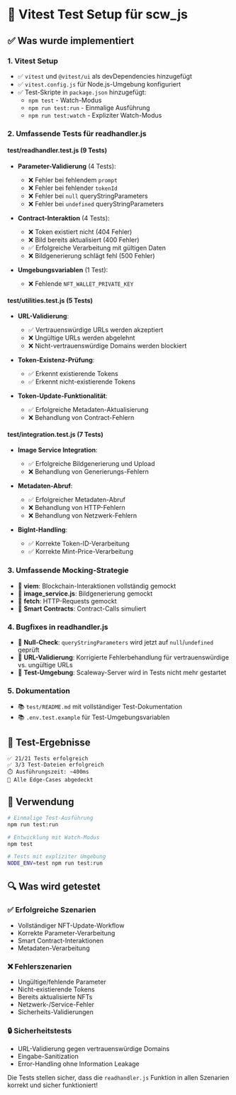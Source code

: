 # 🧪 Vitest Test Setup für scw_js

## ✅ Was wurde implementiert

### 1. **Vitest Setup**
- ✅ `vitest` und `@vitest/ui` als devDependencies hinzugefügt
- ✅ `vitest.config.js` für Node.js-Umgebung konfiguriert
- ✅ Test-Skripte in `package.json` hinzugefügt:
  - `npm test` - Watch-Modus
  - `npm run test:run` - Einmalige Ausführung
  - `npm run test:watch` - Expliziter Watch-Modus

### 2. **Umfassende Tests für readhandler.js**

#### **test/readhandler.test.js** (9 Tests)
- **Parameter-Validierung** (4 Tests):
  - ❌ Fehler bei fehlendem `prompt`
  - ❌ Fehler bei fehlender `tokenId`
  - ❌ Fehler bei `null` queryStringParameters
  - ❌ Fehler bei `undefined` queryStringParameters

- **Contract-Interaktion** (4 Tests):
  - ❌ Token existiert nicht (404 Fehler)
  - ❌ Bild bereits aktualisiert (400 Fehler)
  - ✅ Erfolgreiche Verarbeitung mit gültigen Daten
  - ❌ Bildgenerierung schlägt fehl (500 Fehler)

- **Umgebungsvariablen** (1 Test):
  - ❌ Fehlende `NFT_WALLET_PRIVATE_KEY`

#### **test/utilities.test.js** (5 Tests)
- **URL-Validierung**:
  - ✅ Vertrauenswürdige URLs werden akzeptiert
  - ❌ Ungültige URLs werden abgelehnt
  - ❌ Nicht-vertrauenswürdige Domains werden blockiert

- **Token-Existenz-Prüfung**:
  - ✅ Erkennt existierende Tokens
  - ✅ Erkennt nicht-existierende Tokens

- **Token-Update-Funktionalität**:
  - ✅ Erfolgreiche Metadaten-Aktualisierung
  - ❌ Behandlung von Contract-Fehlern

#### **test/integration.test.js** (7 Tests)
- **Image Service Integration**:
  - ✅ Erfolgreiche Bildgenerierung und Upload
  - ❌ Behandlung von Generierungs-Fehlern

- **Metadaten-Abruf**:
  - ✅ Erfolgreicher Metadaten-Abruf
  - ❌ Behandlung von HTTP-Fehlern
  - ❌ Behandlung von Netzwerk-Fehlern

- **BigInt-Handling**:
  - ✅ Korrekte Token-ID-Verarbeitung
  - ✅ Korrekte Mint-Price-Verarbeitung

### 3. **Umfassende Mocking-Strategie**
- 🔧 **viem**: Blockchain-Interaktionen vollständig gemockt
- 🔧 **image_service.js**: Bildgenerierung gemockt
- 🔧 **fetch**: HTTP-Requests gemockt
- 🔧 **Smart Contracts**: Contract-Calls simuliert

### 4. **Bugfixes in readhandler.js**
- 🐛 **Null-Check**: `queryStringParameters` wird jetzt auf `null`/`undefined` geprüft
- 🐛 **URL-Validierung**: Korrigierte Fehlerbehandlung für vertrauenswürdige vs. ungültige URLs
- 🐛 **Test-Umgebung**: Scaleway-Server wird in Tests nicht mehr gestartet

### 5. **Dokumentation**
- 📚 `test/README.md` mit vollständiger Test-Dokumentation
- 📚 `.env.test.example` für Test-Umgebungsvariablen

## 🎯 Test-Ergebnisse

```
✅ 21/21 Tests erfolgreich
✅ 3/3 Test-Dateien erfolgreich
⏱️ Ausführungszeit: ~400ms
🧪 Alle Edge-Cases abgedeckt
```

## 🚀 Verwendung

```bash
# Einmalige Test-Ausführung
npm run test:run

# Entwicklung mit Watch-Modus
npm test

# Tests mit expliziter Umgebung
NODE_ENV=test npm run test:run
```

## 🔍 Was wird getestet

### ✅ Erfolgreiche Szenarien
- Vollständiger NFT-Update-Workflow
- Korrekte Parameter-Verarbeitung
- Smart Contract-Interaktionen
- Metadaten-Verarbeitung

### ❌ Fehlerszenarien
- Ungültige/fehlende Parameter
- Nicht-existierende Tokens
- Bereits aktualisierte NFTs
- Netzwerk-/Service-Fehler
- Sicherheits-Validierungen

### 🔒 Sicherheitstests
- URL-Validierung gegen vertrauenswürdige Domains
- Eingabe-Sanitization
- Error-Handling ohne Information Leakage

Die Tests stellen sicher, dass die `readhandler.js` Funktion in allen Szenarien korrekt und sicher funktioniert!
